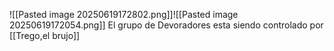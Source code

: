 ![[Pasted image 20250619172802.png]]![[Pasted image 20250619172054.png]]
El grupo de Devoradores esta siendo controlado por [[Trego,el brujo]]